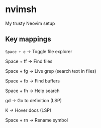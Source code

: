 # nvimsh
My trusty Neovim setup

## Key mappings

`Space + e` → Toggle file explorer

Space + ff → Find files

Space + fg → Live grep (search text in files)

Space + fb → Find buffers

Space + fh → Help search

gd → Go to definition (LSP)

K → Hover docs (LSP)

Space + rn → Rename symbol
